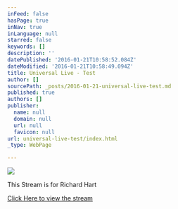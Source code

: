 ```yaml
---
inFeed: false
hasPage: true
inNav: true
inLanguage: null
starred: false
keywords: []
description: ''
datePublished: '2016-01-21T10:58:52.084Z'
dateModified: '2016-01-21T10:58:49.094Z'
title: Universal Live - Test
author: []
sourcePath: _posts/2016-01-21-universal-live-test.md
published: true
authors: []
publisher:
  name: null
  domain: null
  url: null
  favicon: null
url: universal-live-test/index.html
_type: WebPage

---
```

![](https://the-grid-user-content.s3-us-west-2.amazonaws.com/f369e13c-b199-4f6d-b5c4-452043ded6b5.jpg)

This Stream is for Richard Hart

[Click Here to view the stream][0]

[0]: https://iframe.dacast.com/b/57499/c/83141